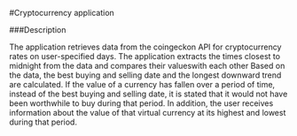#Cryptocurrency application

###Description

The application retrieves data from the coingeckon API for cryptocurrency rates on user-specified days.
The application extracts the times closest to midnight from the data and compares their values ​​with each other
Based on the data, the best buying and selling date and the longest downward trend are calculated. If the value of a currency has fallen over a period of time, instead of the best buying and selling date, it is stated that it would not have been worthwhile to buy during that period.
In addition, the user receives information about the value of that virtual currency at its highest and lowest during that period.